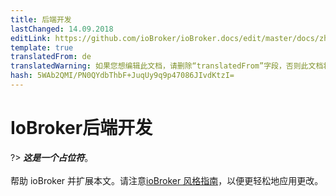 ```yaml
---
title: 后端开发
lastChanged: 14.09.2018
editLink: https://github.com/ioBroker/ioBroker.docs/edit/master/docs/zh-cn/dev/controller.md
template: true
translatedFrom: de
translatedWarning: 如果您想编辑此文档，请删除“translatedFrom”字段，否则此文档将再次自动翻译
hash: 5WAb2QMI/PN0QYdbThbF+JuqUy9q9p47086JIvdKtzI=
---
```

# IoBroker后端开发
?> ***这是一个占位符***。<br><br>帮助 ioBroker 并扩展本文。请注意[ioBroker 风格指南](https://www.iobroker.net/#de/documentation/community/styleguidedoc.md)，以便更轻松地应用更改。